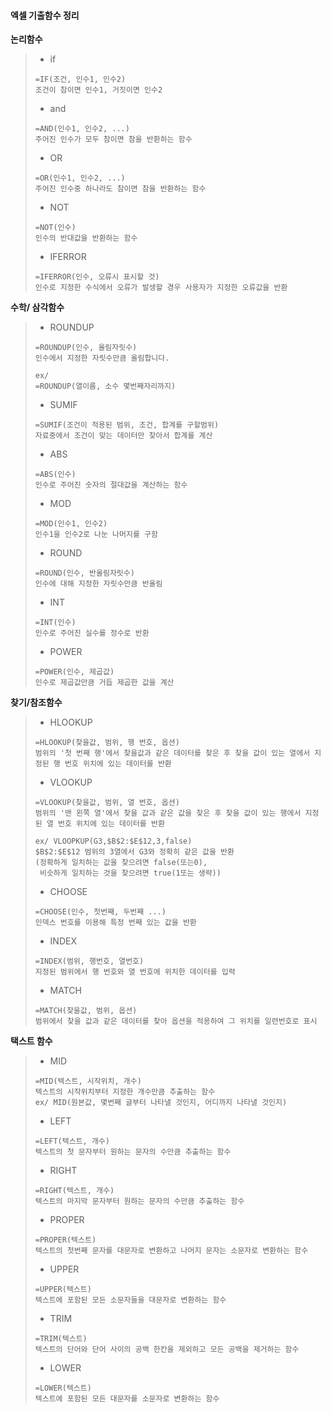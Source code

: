 #### 엑셀 기출함수 정리 

**논리함수**

> - if 
>
> ```
> =IF(조건, 인수1, 인수2) 
> 조건이 참이면 인수1, 거짓이면 인수2
> ```
>
> - and
>
> ```
> =AND(인수1, 인수2, ...)
> 주어진 인수가 모두 참이면 참을 반환하는 함수 
> ```
>
> - OR
>
> ```
> =OR(인수1, 인수2, ...)
> 주어진 인수중 하나라도 참이면 참을 반환하는 함수 
> ```
>
> - NOT
>
> ```
> =NOT(인수)
> 인수의 반대값을 반환하는 함수 
> ```
>
> - IFERROR
>
> ```
> =IFERROR(인수, 오류시 표시할 것)
> 인수로 지정한 수식에서 오류가 발생할 경우 사용자가 지정한 오류값을 반환
> ```



**수학/ 삼각함수**

> - ROUNDUP
>
> ```
> =ROUNDUP(인수, 올림자릿수)
> 인수에서 지정한 자릿수만큼 올림합니다.
> 
> ex/ 
> =ROUNDUP(열이름, 소수 몇번째자리까지)
> ```
>
> - SUMIF
>
> ```
> =SUMIF(조건이 적용된 범위, 조건, 합계를 구할범위)
> 자료중에서 조건이 맞는 데이터만 찾아서 합계를 계산
> ```
>
> - ABS
>
> ```
> =ABS(인수)
> 인수로 주어진 숫자의 절대값을 계산하는 함수 
> ```
>
> - MOD
>
> ```
> =MOD(인수1, 인수2)
> 인수1을 인수2로 나눈 나머지를 구함
> ```
>
> - ROUND
>
> ```
> =ROUND(인수, 반올림자릿수)
> 인수에 대해 지정한 자릿수만큼 반올림
> ```
>
> - INT
>
> ```
> =INT(인수)
> 인수로 주어진 실수를 정수로 반환
> ```
>
> - POWER
>
> ```
> =POWER(인수, 제곱값)
> 인수로 제곱값만큼 거듭 제곱한 값을 계산 
> ```
>



**찾기/참조함수**

> - HLOOKUP
>
> ```
> =HLOOKUP(찾을값, 범위, 행 번호, 옵션)
> 범위의 '첫 번째 행'에서 찾을값과 같은 데이터를 찾은 후 찾을 값이 있는 열에서 지정된 행 번호 위치에 있는 데이터를 반환 
> ```
>
> - VLOOKUP
>
> ```
> =VLOOKUP(찾을값, 범위, 열 번호, 옵션)
> 범위의 '맨 왼쪽 열'에서 찾을 값과 같은 값을 찾은 후 찾을 값이 있는 행에서 지정된 열 번호 위치에 있는 데이터를 반환 
> 
> ex/ VLOOPKUP(G3,$B$2:$E$12,3,false)
> $B$2:$E$12 범위의 3열에서 G3와 정확히 같은 값을 반환 
> (정확하게 일치하는 값을 찾으려면 false(또는0), 
>  비슷하게 일치하는 것을 찾으려면 true(1또는 생략))
> ```
>
> - CHOOSE
>
> ```
> =CHOOSE(인수, 첫번째, 두번째 ...)
> 인덱스 번호를 이용해 특정 번째 있는 값을 반환 
> ```
>
> - INDEX
>
> ``` 
> =INDEX(범위, 행번호, 열번호)
> 지정된 범위에서 행 번호와 열 번호에 위치한 데이터를 입력 
> ```
>
> - MATCH
>
> ```
> =MATCH(찾을값, 범위, 옵션)
> 범위에서 찾을 값과 같은 데이터를 찾아 옵션을 적용하여 그 위치를 일련번호로 표시 
> ```
>
> 



**택스트 함수**

> - MID
>
> ```
> =MID(텍스트, 시작위치, 개수)
> 텍스트의 시작위치부터 지정한 개수만큼 추출하는 함수
> ex/ MID(원본값, 몇번째 글부터 나타낼 것인지, 어디까지 나타낼 것인지)
> ```
>
> - LEFT
>
> ```
> =LEFT(텍스트, 개수)
> 텍스트의 첫 문자부터 원하는 문자의 수만큼 추출하는 함수
> ```
>
> - RIGHT
>
> ```
> =RIGHT(텍스트, 개수)
> 텍스트의 마지막 문자부터 원하는 문자의 수만큼 추출하는 함수
> ```
>
> - PROPER
>
> ```
> =PROPER(텍스트)
> 텍스트의 첫번째 문자를 대문자로 변환하고 나머지 문자는 소문자로 변환하는 함수 
> ```
>
> - UPPER
>
> ```
> =UPPER(텍스트)
> 텍스트에 포함된 모든 소문자들을 대문자로 변환하는 함수 
> ```
>
> - TRIM
>
> ```
> =TRIM(텍스트)
> 텍스트의 단어와 단어 사이의 공백 한칸을 제외하고 모든 공백을 제거하는 함수 
> ```
>
> - LOWER
>
> ```
> =LOWER(텍스트)
> 텍스트에 포함된 모든 대문자를 소문자로 변환하는 함수 
> ```



 